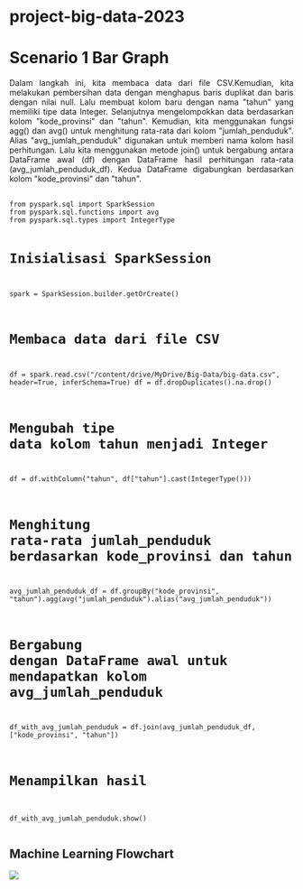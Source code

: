 # project-big-data-2023
# Scenario 1 Bar Graph
  
</div>

<p align="justify">
  Dalam langkah ini, kita membaca data dari file CSV.Kemudian, kita melakukan pembersihan data dengan menghapus baris duplikat dan baris dengan nilai null.
Lalu membuat kolom baru dengan nama "tahun" yang memiliki tipe data Integer. Selanjutnya mengelompokkan data berdasarkan kolom "kode_provinsi" dan "tahun". Kemudian, kita menggunakan fungsi agg() dan avg() untuk menghitung rata-rata dari kolom "jumlah_penduduk". Alias "avg_jumlah_penduduk" digunakan untuk memberi nama kolom hasil perhitungan. Lalu kita menggunakan metode join() untuk bergabung antara DataFrame awal (df) dengan DataFrame hasil perhitungan rata-rata (avg_jumlah_penduduk_df). Kedua DataFrame digabungkan berdasarkan kolom "kode_provinsi" dan "tahun".
</p>
<div>
  <pre>
    <code>
from pyspark.sql import SparkSession
from pyspark.sql.functions import avg
from pyspark.sql.types import IntegerType

# Inisialisasi SparkSession
spark = SparkSession.builder.getOrCreate()

# Membaca data dari file CSV
df = spark.read.csv("/content/drive/MyDrive/Big-Data/big-data.csv", header=True, inferSchema=True)
df = df.dropDuplicates().na.drop()

# Mengubah tipe data kolom tahun menjadi Integer
df = df.withColumn("tahun", df["tahun"].cast(IntegerType()))

# Menghitung rata-rata jumlah_penduduk berdasarkan kode_provinsi dan tahun
avg_jumlah_penduduk_df = df.groupBy("kode_provinsi", "tahun").agg(avg("jumlah_penduduk").alias("avg_jumlah_penduduk"))

# Bergabung dengan DataFrame awal untuk mendapatkan kolom avg_jumlah_penduduk
df_with_avg_jumlah_penduduk = df.join(avg_jumlah_penduduk_df, ["kode_provinsi", "tahun"])

# Menampilkan hasil
df_with_avg_jumlah_penduduk.show()
    </code>
  </pre>
</div>

## Machine Learning Flowchart
<img src="PPT/Frame 24.png" />

<div align="center">
